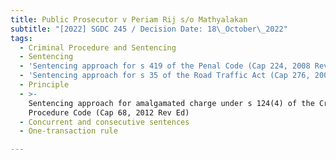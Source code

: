 ```yaml
---
title: Public Prosecutor v Periam Rij s/o Mathyalakan
subtitle: "[2022] SGDC 245 / Decision Date: 18\_October\_2022"
tags:
  - Criminal Procedure and Sentencing
  - Sentencing
  - 'Sentencing approach for s 419 of the Penal Code (Cap 224, 2008 Rev Ed)'
  - 'Sentencing approach for s 35 of the Road Traffic Act (Cap 276, 2004 Rev Ed)'
  - Principle
  - >-
    Sentencing approach for amalgamated charge under s 124(4) of the Criminal
    Procedure Code (Cap 68, 2012 Rev Ed)
  - Concurrent and consecutive sentences
  - One-transaction rule

---
```

